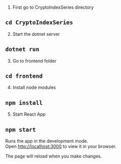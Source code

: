 1) First go to CryptoIndexSeries directory

## `cd CryptoIndexSeries`

2) Start the dotnet server

## `dotnet run`

3) Go to frontend folder

## `cd frontend`

4) Install node modules

## `npm install`

5) Start React App

## `npm start`

Runs the app in the development mode.\
Open [http://localhost:3000](http://localhost:3000) to view it in your browser.

The page will reload when you make changes.
